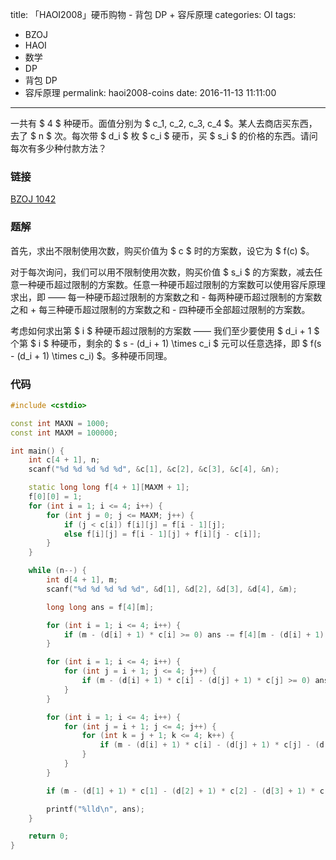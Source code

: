 title: 「HAOI2008」硬币购物 - 背包 DP + 容斥原理
categories: OI
tags: 
  - BZOJ
  - HAOI
  - 数学
  - DP
  - 背包 DP
  - 容斥原理
permalink: haoi2008-coins
date: 2016-11-13 11:11:00
---

一共有 $ 4 $ 种硬币。面值分别为 $ c_1, c_2, c_3, c_4 $。某人去商店买东西，去了 $ n $ 次。每次带 $ d_i $ 枚 $ c_i $ 硬币，买 $ s_i $ 的价格的东西。请问每次有多少种付款方法？

<!-- more -->

### 链接
[BZOJ 1042](http://www.lydsy.com/JudgeOnline/problem.php?id=1042)

### 题解
首先，求出不限制使用次数，购买价值为 $ c $ 时的方案数，设它为 $ f(c) $。

对于每次询问，我们可以用不限制使用次数，购买价值 $ s_i $ 的方案数，减去任意一种硬币超过限制的方案数。任意一种硬币超过限制的方案数可以使用容斥原理求出，即 —— 每一种硬币超过限制的方案数之和 - 每两种硬币超过限制的方案数之和 + 每三种硬币超过限制的方案数之和 - 四种硬币全部超过限制的方案数。

考虑如何求出第 $ i $ 种硬币超过限制的方案数 —— 我们至少要使用 $ d_i + 1 $ 个第 $ i $ 种硬币，剩余的 $ s - (d_i + 1) \times c_i $ 元可以任意选择，即 $ f(s - (d_i + 1) \times c_i) $。多种硬币同理。

### 代码
```c++
#include <cstdio>

const int MAXN = 1000;
const int MAXM = 100000;

int main() {
	int c[4 + 1], n;
	scanf("%d %d %d %d %d", &c[1], &c[2], &c[3], &c[4], &n);

	static long long f[4 + 1][MAXM + 1];
	f[0][0] = 1;
	for (int i = 1; i <= 4; i++) {
		for (int j = 0; j <= MAXM; j++) {
			if (j < c[i]) f[i][j] = f[i - 1][j];
			else f[i][j] = f[i - 1][j] + f[i][j - c[i]];
		}
	}

	while (n--) {
		int d[4 + 1], m;
		scanf("%d %d %d %d %d", &d[1], &d[2], &d[3], &d[4], &m);

		long long ans = f[4][m];

		for (int i = 1; i <= 4; i++) {
			if (m - (d[i] + 1) * c[i] >= 0) ans -= f[4][m - (d[i] + 1) * c[i]];
		}

		for (int i = 1; i <= 4; i++) {
			for (int j = i + 1; j <= 4; j++) {
				if (m - (d[i] + 1) * c[i] - (d[j] + 1) * c[j] >= 0) ans += f[4][m - (d[i] + 1) * c[i] - (d[j] + 1) * c[j]];
			}
		}

		for (int i = 1; i <= 4; i++) {
			for (int j = i + 1; j <= 4; j++) {
				for (int k = j + 1; k <= 4; k++) {
					if (m - (d[i] + 1) * c[i] - (d[j] + 1) * c[j] - (d[k] + 1) * c[k] >= 0) ans -= f[4][m - (d[i] + 1) * c[i] - (d[j] + 1) * c[j] - (d[k] + 1) * c[k]];
				}
			}
		}

		if (m - (d[1] + 1) * c[1] - (d[2] + 1) * c[2] - (d[3] + 1) * c[3] - (d[4] + 1) * c[4] >= 0) ans += f[4][m - (d[1] + 1) * c[1] - (d[2] + 1) * c[2] - (d[3] + 1) * c[3] - (d[4] + 1) * c[4]];

		printf("%lld\n", ans);
	}

	return 0;
}
```